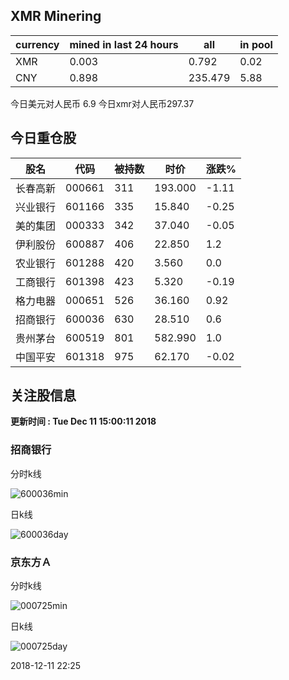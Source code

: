 ## XMR Minering

|currency|mined in last 24 hours|all|in pool|
|---|---|---|---|
|XMR|0.003|0.792|0.02|
|CNY|0.898|235.479|5.88|

今日美元对人民币 6.9	今日xmr对人民币297.37


## 今日重仓股 

|股名|代码|被持数|时价|涨跌%|
|---|---|---|---|---|
|长春高新|000661|311|193.000|-1.11|
|兴业银行|601166|335|15.840|-0.25|
|美的集团|000333|342|37.040|-0.05|
|伊利股份|600887|406|22.850|1.2|
|农业银行|601288|420|3.560|0.0|
|工商银行|601398|423|5.320|-0.19|
|格力电器|000651|526|36.160|0.92|
|招商银行|600036|630|28.510|0.6|
|贵州茅台|600519|801|582.990|1.0|
|中国平安|601318|975|62.170|-0.02|

## 关注股信息
**更新时间 : Tue Dec 11 15:00:11 2018**
### 招商银行 
分时k线

![600036min](http://image.sinajs.cn/newchart/min/n/sh600036.gif)

日k线

![600036day](http://image.sinajs.cn/newchart/daily/n/sh600036.gif)

### 京东方Ａ 
分时k线

![000725min](http://image.sinajs.cn/newchart/min/n/sz000725.gif)

日k线

![000725day](http://image.sinajs.cn/newchart/daily/n/sz000725.gif)

2018-12-11 22:25